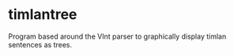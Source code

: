 timlantree
==========

Program based around the VInt parser to graphically display timlan sentences as trees.
